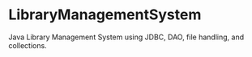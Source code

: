 # LibraryManagementSystem
Java Library Management System using JDBC, DAO, file handling, and collections.
